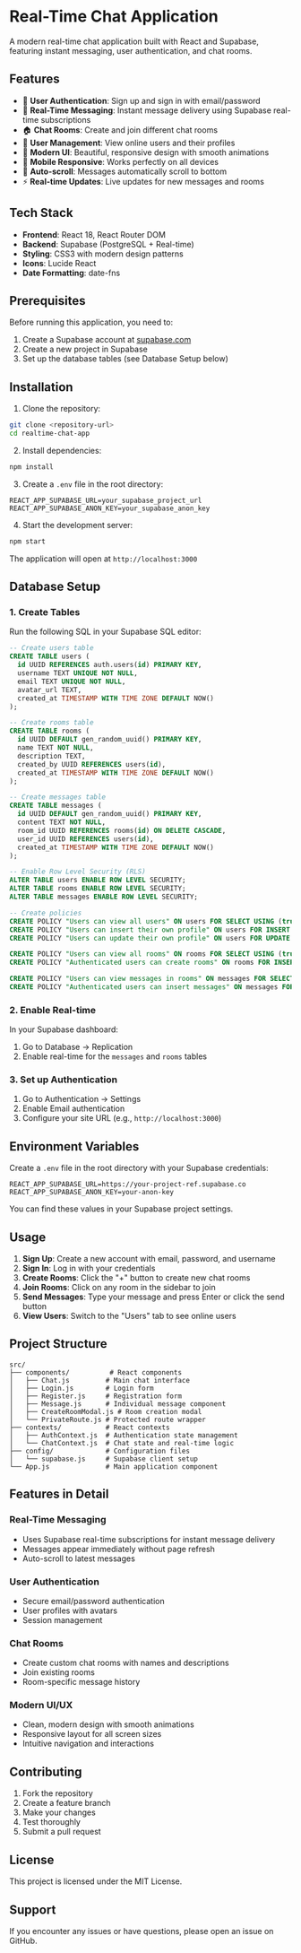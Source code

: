 # Real-Time Chat Application

A modern real-time chat application built with React and Supabase, featuring instant messaging, user authentication, and chat rooms.

## Features

- 🔐 **User Authentication**: Sign up and sign in with email/password
- 💬 **Real-Time Messaging**: Instant message delivery using Supabase real-time subscriptions
- 🏠 **Chat Rooms**: Create and join different chat rooms
- 👥 **User Management**: View online users and their profiles
- 🎨 **Modern UI**: Beautiful, responsive design with smooth animations
- 📱 **Mobile Responsive**: Works perfectly on all devices
- 🔄 **Auto-scroll**: Messages automatically scroll to bottom
- ⚡ **Real-time Updates**: Live updates for new messages and rooms

## Tech Stack

- **Frontend**: React 18, React Router DOM
- **Backend**: Supabase (PostgreSQL + Real-time)
- **Styling**: CSS3 with modern design patterns
- **Icons**: Lucide React
- **Date Formatting**: date-fns

## Prerequisites

Before running this application, you need to:

1. Create a Supabase account at [supabase.com](https://supabase.com)
2. Create a new project in Supabase
3. Set up the database tables (see Database Setup below)

## Installation

1. Clone the repository:
```bash
git clone <repository-url>
cd realtime-chat-app
```

2. Install dependencies:
```bash
npm install
```

3. Create a `.env` file in the root directory:
```env
REACT_APP_SUPABASE_URL=your_supabase_project_url
REACT_APP_SUPABASE_ANON_KEY=your_supabase_anon_key
```

4. Start the development server:
```bash
npm start
```

The application will open at `http://localhost:3000`

## Database Setup

### 1. Create Tables

Run the following SQL in your Supabase SQL editor:

```sql
-- Create users table
CREATE TABLE users (
  id UUID REFERENCES auth.users(id) PRIMARY KEY,
  username TEXT UNIQUE NOT NULL,
  email TEXT UNIQUE NOT NULL,
  avatar_url TEXT,
  created_at TIMESTAMP WITH TIME ZONE DEFAULT NOW()
);

-- Create rooms table
CREATE TABLE rooms (
  id UUID DEFAULT gen_random_uuid() PRIMARY KEY,
  name TEXT NOT NULL,
  description TEXT,
  created_by UUID REFERENCES users(id),
  created_at TIMESTAMP WITH TIME ZONE DEFAULT NOW()
);

-- Create messages table
CREATE TABLE messages (
  id UUID DEFAULT gen_random_uuid() PRIMARY KEY,
  content TEXT NOT NULL,
  room_id UUID REFERENCES rooms(id) ON DELETE CASCADE,
  user_id UUID REFERENCES users(id),
  created_at TIMESTAMP WITH TIME ZONE DEFAULT NOW()
);

-- Enable Row Level Security (RLS)
ALTER TABLE users ENABLE ROW LEVEL SECURITY;
ALTER TABLE rooms ENABLE ROW LEVEL SECURITY;
ALTER TABLE messages ENABLE ROW LEVEL SECURITY;

-- Create policies
CREATE POLICY "Users can view all users" ON users FOR SELECT USING (true);
CREATE POLICY "Users can insert their own profile" ON users FOR INSERT WITH CHECK (auth.uid() = id);
CREATE POLICY "Users can update their own profile" ON users FOR UPDATE USING (auth.uid() = id);

CREATE POLICY "Users can view all rooms" ON rooms FOR SELECT USING (true);
CREATE POLICY "Authenticated users can create rooms" ON rooms FOR INSERT WITH CHECK (auth.uid() = created_by);

CREATE POLICY "Users can view messages in rooms" ON messages FOR SELECT USING (true);
CREATE POLICY "Authenticated users can insert messages" ON messages FOR INSERT WITH CHECK (auth.uid() = user_id);
```

### 2. Enable Real-time

In your Supabase dashboard:
1. Go to Database → Replication
2. Enable real-time for the `messages` and `rooms` tables

### 3. Set up Authentication

1. Go to Authentication → Settings
2. Enable Email authentication
3. Configure your site URL (e.g., `http://localhost:3000`)

## Environment Variables

Create a `.env` file in the root directory with your Supabase credentials:

```env
REACT_APP_SUPABASE_URL=https://your-project-ref.supabase.co
REACT_APP_SUPABASE_ANON_KEY=your-anon-key
```

You can find these values in your Supabase project settings.

## Usage

1. **Sign Up**: Create a new account with email, password, and username
2. **Sign In**: Log in with your credentials
3. **Create Rooms**: Click the "+" button to create new chat rooms
4. **Join Rooms**: Click on any room in the sidebar to join
5. **Send Messages**: Type your message and press Enter or click the send button
6. **View Users**: Switch to the "Users" tab to see online users

## Project Structure

```
src/
├── components/          # React components
│   ├── Chat.js         # Main chat interface
│   ├── Login.js        # Login form
│   ├── Register.js     # Registration form
│   ├── Message.js      # Individual message component
│   ├── CreateRoomModal.js # Room creation modal
│   └── PrivateRoute.js # Protected route wrapper
├── contexts/           # React contexts
│   ├── AuthContext.js  # Authentication state management
│   └── ChatContext.js  # Chat state and real-time logic
├── config/             # Configuration files
│   └── supabase.js     # Supabase client setup
└── App.js              # Main application component
```

## Features in Detail

### Real-Time Messaging
- Uses Supabase real-time subscriptions for instant message delivery
- Messages appear immediately without page refresh
- Auto-scroll to latest messages

### User Authentication
- Secure email/password authentication
- User profiles with avatars
- Session management

### Chat Rooms
- Create custom chat rooms with names and descriptions
- Join existing rooms
- Room-specific message history

### Modern UI/UX
- Clean, modern design with smooth animations
- Responsive layout for all screen sizes
- Intuitive navigation and interactions

## Contributing

1. Fork the repository
2. Create a feature branch
3. Make your changes
4. Test thoroughly
5. Submit a pull request

## License

This project is licensed under the MIT License.

## Support

If you encounter any issues or have questions, please open an issue on GitHub. 